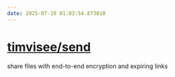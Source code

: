 ```yaml
---
date: 2025-07-10 01:03:54.873010
---
```


# [timvisee/send](https://github.com/timvisee/send)

share files with end-to-end encryption and expiring links